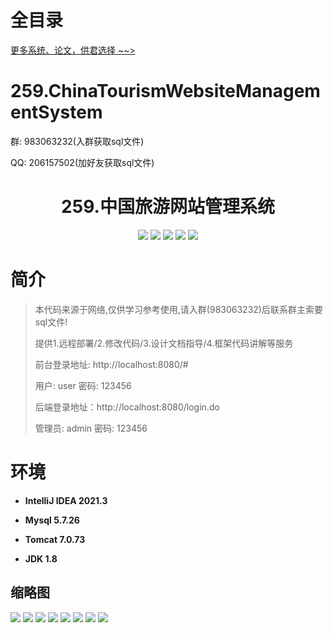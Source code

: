 # 全目录

[更多系统、论文，供君选择 ~~>](https://www.bitwise.net.cn)

# 259.ChinaTourismWebsiteManagementSystem

<p>群: 983063232(入群获取sql文件)</p>
<p>QQ: 206157502(加好友获取sql文件)</p>

<p><h1 align="center">259.中国旅游网站管理系统</h1></p>


<p align="center">
	<img src="https://img.shields.io/badge/jdk-1.8-orange.svg"/>
    <img src="https://img.shields.io/badge/spring-5.x-lightgrey.svg"/>
    <img src="https://img.shields.io/badge/springmvc-3.x-blue.svg"/>
    <img src="https://img.shields.io/badge/jsp-3.x-blue.svg"/>
    <img src="https://img.shields.io/badge/mybatis-5.x-yellow.svg"/>
</p>

# 简介

> 本代码来源于网络,仅供学习参考使用,请入群(983063232)后联系群主索要sql文件!
>
> 提供1.远程部署/2.修改代码/3.设计文档指导/4.框架代码讲解等服务
>
> 前台登录地址: http://localhost:8080/#
>
> 用户: user 密码: 123456
>
> 后端登录地址：http://localhost:8080/login.do
>
> 管理员: admin   密码: 123456
>

# 环境

- <b>IntelliJ IDEA 2021.3</b>

- <b>Mysql 5.7.26</b>

- <b>Tomcat 7.0.73</b>

- <b>JDK 1.8</b>




## 缩略图

![](https://bitwise.oss-cn-heyuan.aliyuncs.com/2024/9/10/7e581dab-f9fc-4aed-886c-fb8d5ae1640b.png)
![](https://bitwise.oss-cn-heyuan.aliyuncs.com/2024/9/10/c4784bd6-702c-48c5-ad48-546c2eb19777.png)
![](https://bitwise.oss-cn-heyuan.aliyuncs.com/2024/9/10/688bf3d6-5324-4013-8383-daf7c1fa7b35.png)
![](https://bitwise.oss-cn-heyuan.aliyuncs.com/2024/9/10/a7c554ca-8f5e-4c60-ac41-08ac2716a6b2.png)
![](https://bitwise.oss-cn-heyuan.aliyuncs.com/2024/9/10/04113050-ebce-40ac-9793-f0348b5d731a.png)
![](https://bitwise.oss-cn-heyuan.aliyuncs.com/2024/9/10/4ed7b47b-6ca9-4d88-adb7-6061a63ebfaf.png)
![](https://bitwise.oss-cn-heyuan.aliyuncs.com/2024/9/10/eeccd3a2-2efa-47a5-bd5a-c4f59a7953aa.png)
![](https://bitwise.oss-cn-heyuan.aliyuncs.com/2024/9/10/d45fcece-8584-4cd7-b01f-eec025d450b7.png)


